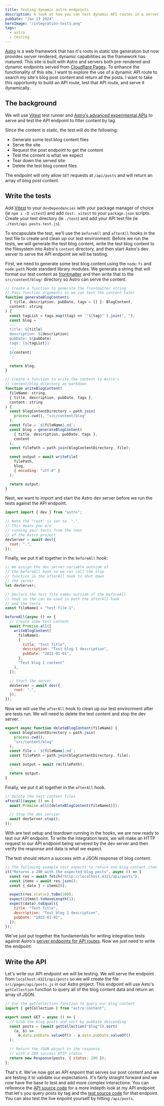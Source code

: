 ```yaml
---
title: Testing dynamic astro endpoints
description: A look at how you can test dynamic API routes in a server rendered Astro application.
pubDate: "Jan 23 2024"
heroImage: "/integration-tests.png"
tags:
  - astro
  - testing
---
```


[Astro](https://astro.build/) is a web framework that has it's roots in static site generation but now provides server rendered, dynamic capabilities as the framework has matured. This site is built with Astro and servers both pre-rendered and dynamic endpoints served from [Cloudflare Pages](https://pages.cloudflare.com/). To enhance the functionality of this site, I want to explore the use of a dynamic API route to search my site's blog post content and return all the posts. I want to take this opportunity to build an API route, test that API route, and serve it dynamically.

## The background

We will use [Vitest](https://docs.astro.build/en/guides/testing/#vitest) test runner and [Astro's advanced experimental APIs](https://docs.astro.build/en/reference/cli-reference/#advanced-apis-experimental) to serve and test the API endpoint to filter content by tag.

Since the content is static, the test will do the following:

- Generate some test blog content files
- Serve the site
- Request the post endpoint to get the content
- Test the content is what we expect
- Tear down the served site
- Delete the test blog conent files

The endpoint will only allow `GET` requests at `/api/posts` and will return an array of blog post content.

## Write the tests

Add [Vitest](https://docs.astro.build/en/guides/testing/#vitest) to your `devDependencies` with your package manager of choice (ie `npm i -D vitest`) and add `test: vitest` to your `package.json` scripts. Create your test directory (ie `./test`) and add your API test file (ie `./test/api.posts.test.js`).

To encapsulate the test, we'll use the `beforeAll` and `afterAll` hooks in the test file to create and clean up our test environment. Before we run the tests, we will generate the test blog content, write the test blog content to the filesystem into Astro's `content` directory, and then start Astro's dev server to serve the API endpoint we will be testing.

First, we need to generate some test blog content using the `node:fs` and `node:path` Node standard library modules. We generate a string that will format our test content as [frontmatter](https://docs.astro.build/en/guides/cms/frontmatter-cms/) and then write that to the `src/content/blog/` directory so Astro can serve the content.

```js
// Create a function to generate the frontmatter string
// Pass function arguments so we can test the content later
function generateBlogContent(
  { title, description, pubDate, tags = [] }: BlogContent,
  content: string
) {
  const tagList = tags.map((tag) => `"${tag}"`).join(", ");
  const blog = `
  ---
  title: ${title}
  description: ${description}
  pubDate: ${pubDate}
  tags: [${tagList}]
  ---
  ${content}
  `;

  return blog;
}

// Create a function to write the content to Astro's
// content/blog directory as markdown
function writeBlogContent(
  fileName: string,
  { title, description, pubDate, tags },
  content: string
) {
  const blogContentDirectory = path.join(
    process.cwd(), "src/content/blog"
  );
  const file = `${fileName}.md`;
  const blog = generateBlogContent(
    { title, description, pubDate, tags },
    content
  );
  const filePath = path.join(blogContentDirectory, file);

  const output = await writeFile(
    filePath,
    blog,
    { encoding: "utf-8" }
  );

  return output;
}
```

Next, we want to import and start the Astro dev server before we run the tests against the API endpoint.

```js
import import { dev } from "astro";

// Note the "root" is set to  ".".
// This means you are
// running your tests from the root
// of the Astro project
devServer = await dev({
  root: ".",
});
```

Finally, we put it all together in the `beforeAll` hook:

```js
// We assign the dev server variable outside of
// the beforeAll hook so we can call the stop
// function in the afterAll hook to shut down
// the server
let devServer;

// Declare the test file names outside of the beforeAll
// hook so the can be used in both the afterAll hook
// and the tests
const fileName1 = "test-file-1";

beforeAll(async () => {
  // Create some test content
  await Promise.all([
    writeBlogContent(
      fileName1,
      {
        title: "Test Title",
        description: "Test blog 1 description",
        pubDate: "2021-01-01",
      },
      "Test blog 1 content"
    ),
  ]);

  // Start the server
  devServer = await dev({
    root: ".",
  });
});
```

Now we will use the `afterAll` hook to clean up our test environment after are tests run. We will need to delete the test content and stop the dev server.

```js
export async function deleteBlogContent(fileName) {
  const blogContentDirectory = path.join(
    process.cwd(),
    "src/content/blog"
  );
  const file = `${fileName}.md`;
  const filePath = path.join(blogContentDirectory, file);

  const output = await rm(filePath);

  return output;
}
```

Finally, we put it all together in the `afterAll` hook.

```js
// Delete the test content files
afterAll(async () => {
  await Promise.all([deleteBlogContent(fileName1)]);

  // Stop the dev servier
  await devServer.stop();
});
```

With are test setup and teardown running in the hooks, we are now ready to test our API endpoint. To write the integration tests, we will make an HTTP request to our API endpoint being servered by the dev server and then verify the response and data is what we expect.

The test should return a success with a JSON response of blog content.

```js
// The following example test expects to return one blog content item
it("Returns a 200 with the expected blog posts", async () => {
  const res = await fetch("http://localhost:4321/api/posts");
  const items = await res.json();
  const { data } = items[0];

  expect(res.status).toBe(200);
  expect(items).toHaveLength(1);
  expect(data).toEqual({
    title: "Test Title",
    description: "Test blog 1 description",
    pubDate: "2021-01-01",
  });
});
```

We've just put together the fundamentals for writing integration tests against Astro's [server endpoints for API routes](https://docs.astro.build/en/core-concepts/endpoints/#server-endpoints-api-routes). Now we just need to write the endpoint.

## Write the API

Let's write our API endpoint we will be testing. We will serve the endpoint from `localhost:4321/api/posts` so we will create the file `src/pages/api/posts.js` in our Astro project. This endpoint will use Asto's `getCollection` function to query all of the blog content data and return an array of JSON.

```js
// Use the getCollection function to query our blog content
import { getCollection } from "astro:content";

export const GET = async () => {
  // Grab the blog posts and sort by pubDate descending
  const posts = (await getCollection("blog")).sort(
    (a, b) =>
      b.data.pubDate.valueOf() - a.data.pubDate.valueOf()
  );

  // Return the JSON object in the response
  // with a 200 success HTTP status
  return new Response(posts, { status: 200 });
};
```

That's it. We've now got an API enpoint that serves our post content and we are testing it to validate our expectations. It's fairly straight forward and we now have the base to test and add more complex interactions. You can reference the [API source code](https://github.com/apburnes/allpointsburnes/blob/main/apps/site/src/pages/api/posts.ts) for a more indepth look at my API endpoint that let's you query posts by tag and the [test source code](https://github.com/apburnes/allpointsburnes/blob/main/apps/site/src/test/api/posts.test.ts) for that endpoint. You can also test the live enpoint yourself by hitting `/api/posts`.
